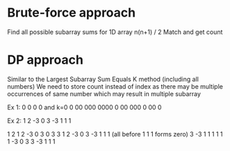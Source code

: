 # Brute-force approach

Find all possible subarray sums for 1D array n(n+1) / 2
Match and get count

# DP approach

Similar to the Largest Subarray Sum Equals K method (including all numbers)
We need to store count instead of index as there may be multiple occurrences of same number which may result in multiple
subarray

Ex 1:
0 0 0 0 and k=0
0 00 000 0000
0 00 000
0 00
0

Ex 2:
1 2 -3 0 3 -3 1 1 1

1 2
1 2 -3 0 3
0 3
3
1 2 -3 0 3 -3 1 1 1 (all before 1 1 1 forms zero)
3 -3 1 1 1
1 1 1
-3 0 3 3 -3 1 1 1